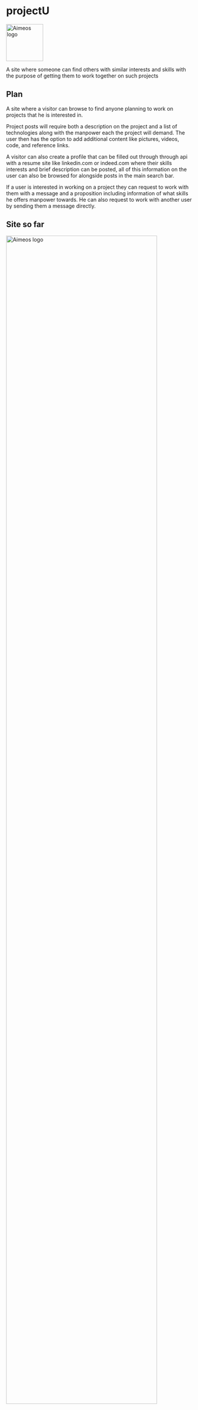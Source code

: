 <h1>projectU</h1>
<img src="https://i.imgur.com/VUVrpRd.png" alt="Aimeos logo" title="Aimeos" align="center" height="100" />
<p>
A site where someone can find others with similar interests and skills with the purpose of getting them to work together on such projects
</p>
<h2>Plan</h2>
<p>
A site where a visitor can browse to find anyone planning to work on projects that he is interested in.
 
Project posts will require both a description on the project and a list of technologies along with the manpower each the project will demand. The user then has the option to add additional content like pictures, videos, code, and reference links.

A visitor can also create a profile that can be filled out through through api with a resume site like linkedin.com or indeed.com where their skills interests and brief description can be posted, all of this information on the user can also be browsed for alongside posts in the main search bar.

If a user is interested in working on a project they can request to work with them with a message and a proposition including information of what skills he offers manpower towards. He can also request to work with another user by sending them a message directly.
</p>
<h2>Site so far</h2>
<img src="https://i.imgur.com/5eqF4Wm.gif" alt="Aimeos logo" title="Aimeos" align="center" width="90%" />
<p>
<h2>Do next</h2>

<ul>
  <li>Make it so that when opening the site all the posts are not loaded. Instead a minimal amount to decrease load time.</li>
  <li>Add a simple home page with just a description and the search bar. <br /> sketch: <img src="https://i.imgur.com/HOXLlOB.png" alt="Aimeos logo" title="Aimeos" align="center" height="100" /></li>
  <li>Add an add post form ui. (dont know where im open to suggestions)</li>
  <li>Create a dynamic post page.</li>
  <li>Create a dynamic user page.</li>
</ul>
<h2>Notes</h2>
<ul>
  <li>The child code within the UserItem components was scrapped together last minute. I have not deleted it just so that it can serve as an example of what its supposed to be, but feel free to delete and start fresh.</li>
</ul>
